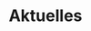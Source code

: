 ---
title: Aktuelles
menu:
  main:
    weight: 5
    name: Aktuelles
  side:
    weight: 3
    name: Aktuelles
---